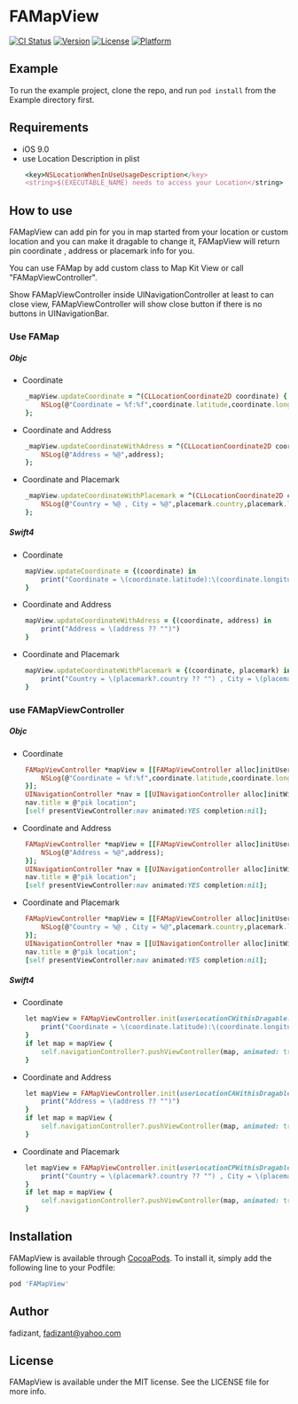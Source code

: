 # FAMapView

[![CI Status](http://img.shields.io/travis/fadizant/FAMapView.svg?style=flat)](https://travis-ci.org/fadizant/FAMapView)
[![Version](https://img.shields.io/cocoapods/v/FAMapView.svg?style=flat)](http://cocoapods.org/pods/FAMapView)
[![License](https://img.shields.io/cocoapods/l/FAMapView.svg?style=flat)](http://cocoapods.org/pods/FAMapView)
[![Platform](https://img.shields.io/cocoapods/p/FAMapView.svg?style=flat)](http://cocoapods.org/pods/FAMapView)

## Example

To run the example project, clone the repo, and run `pod install` from the Example directory first.

## Requirements

- iOS 9.0
- use Location Description in plist
```ruby
    <key>NSLocationWhenInUseUsageDescription</key>
	<string>$(EXECUTABLE_NAME) needs to access your Location</string>
```

## How to use
FAMapView can add pin for you in map started from your location or custom location and you can make it dragable to change it,
FAMapView will return pin coordinate , address or placemark info for you.

You can use FAMap by add custom class to Map Kit View or call "FAMapViewController".

Show FAMapViewController inside UINavigationController at least to can close view, FAMapViewController will show close button if there is no buttons in UINavigationBar.

### Use FAMap
##### Objc
- Coordinate 
```ruby
    _mapView.updateCoordinate = ^(CLLocationCoordinate2D coordinate) {
        NSLog(@"Coordinate = %f:%f",coordinate.latitude,coordinate.longitude);
    };
```
- Coordinate and Address
```ruby
    _mapView.updateCoordinateWithAdress = ^(CLLocationCoordinate2D coordinate, NSString *address) {
        NSLog(@"Address = %@",address);
    };
```
- Coordinate and Placemark
```ruby
    _mapView.updateCoordinateWithPlacemark = ^(CLLocationCoordinate2D coordinate, CLPlacemark *placemark) {
        NSLog(@"Country = %@ , City = %@",placemark.country,placemark.locality);
    };
```

##### Swift4
- Coordinate 
```ruby
    mapView.updateCoordinate = {(coordinate) in
        print("Coordinate = \(coordinate.latitude):\(coordinate.longitude)")
    }
```
- Coordinate and Address
```ruby
    mapView.updateCoordinateWithAdress = {(coordinate, address) in
        print("Address = \(address ?? "")")
    }
```
- Coordinate and Placemark
```ruby
    mapView.updateCoordinateWithPlacemark = {(coordinate, placemark) in
        print("Country = \(placemark?.country ?? "") , City = \(placemark?.locality ?? "")")
    }
```


### use FAMapViewController
##### Objc
- Coordinate 
```ruby
    FAMapViewController *mapView = [[FAMapViewController alloc]initUserLocationWithDragable:YES updateCoordinate:^(CLLocationCoordinate2D coordinate) {
        NSLog(@"Coordinate = %f:%f",coordinate.latitude,coordinate.longitude);
    }];
    UINavigationController *nav = [[UINavigationController alloc]initWithRootViewController:mapView];
    nav.title = @"pik location";
    [self presentViewController:nav animated:YES completion:nil];
```
- Coordinate and Address
```ruby
    FAMapViewController *mapView = [[FAMapViewController alloc]initUserLocationWithDragable:YES updateCoordinateWithAddress:^(CLLocationCoordinate2D coordinate, NSString *address) {
        NSLog(@"Address = %@",address);
    }];
    UINavigationController *nav = [[UINavigationController alloc]initWithRootViewController:mapView];
    nav.title = @"pik location";
    [self presentViewController:nav animated:YES completion:nil];
```
- Coordinate and Placemark
```ruby
    FAMapViewController *mapView = [[FAMapViewController alloc]initUserLocationWithDragable:YES updateCoordinateWithPlacemark:^(CLLocationCoordinate2D coordinate, CLPlacemark *placemark) {
        NSLog(@"Country = %@ , City = %@",placemark.country,placemark.locality);
    }];
    UINavigationController *nav = [[UINavigationController alloc]initWithRootViewController:mapView];
    nav.title = @"pik location";
    [self presentViewController:nav animated:YES completion:nil];
```

##### Swift4
- Coordinate 
```ruby
    let mapView = FAMapViewController.init(userLocationCWithisDragable: true) { (coordinate) in
        print("Coordinate = \(coordinate.latitude):\(coordinate.longitude)")
    }
    if let map = mapView {
        self.navigationController?.pushViewController(map, animated: true)
    }
```
- Coordinate and Address
```ruby
    let mapView = FAMapViewController.init(userLocationCAWithisDragable: true) { (coordinate, address) in
        print("Address = \(address ?? "")")
    }
    if let map = mapView {
        self.navigationController?.pushViewController(map, animated: true)
    }
```
- Coordinate and Placemark
```ruby
    let mapView = FAMapViewController.init(userLocationCPWithisDragable: true) { (coordinate, placemark) in
        print("Country = \(placemark?.country ?? "") , City = \(placemark?.locality ?? "")")
    }
    if let map = mapView {
        self.navigationController?.pushViewController(map, animated: true)
    }
```
## Installation

FAMapView is available through [CocoaPods](http://cocoapods.org). To install
it, simply add the following line to your Podfile:

```ruby
pod 'FAMapView'
```

## Author

fadizant, fadizant@yahoo.com

## License

FAMapView is available under the MIT license. See the LICENSE file for more info.
